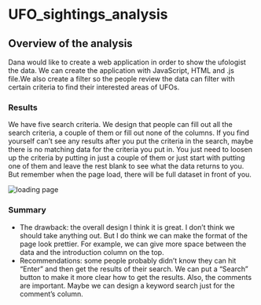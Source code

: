 # UFO_sightings_analysis

## Overview of the analysis

 Dana would like to create a web application in order to show the ufologist the data. We can create the
              application with JavaScript, HTML and .js file.We also create a filter so the people review the data can filter 
              with certain criteria to find their interested areas of UFOs.


### Results

We have five search criteria. We design that people can fill out all the search criteria, a couple of them or fill out none of the columns. 
       If you find yourself can’t see any results after you put the criteria in the search, maybe there is no matching data for the criteria you put in. 
       You just need to loosen up the criteria by putting in just a couple of them or just start with putting one of them and leave the rest blank
       to see what the data returns to you. But remember when the page load, there will be full dataset in front of you.

![loading page](https://github.com/jkmom/UFO_sightings_challenge/blob/main/static/image/web_application.png)

### Summary

* The drawback: the overall design I think it is great. I don’t think we should take anything out. But I do think we can make the format of the page look prettier. For example, we can give more space between the data and the introduction column on the top.
* Recommendations: some people probably didn’t know they can hit “Enter” and then get the results of their search. We can put a “Search” button to make it more clear how to get the results. Also, the comments are important. Maybe we can design a keyword search just for the comment’s column.




